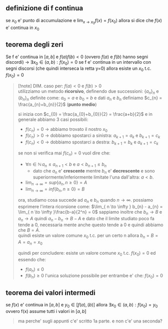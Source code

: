 ## definizione di f continua
se $x_{0}$ e' punto di accumulazione e $\lim_{ x \to x_{0} } f(x) = f(x_{0})$ allora si dice che $f(x) \text{ e' continua in } x_{0}$

## teorema degli zeri
Se f e' continua in $[a,b] \text{ e } f(a)f(b)<0$ (ovvero $f(a)$ e $f(b)$ hanno segni discordi) -> $\exists x_{0} \in (a,b): f(x_{0}) = 0$
se f e' continua in un intervallo con segni discorsi (che quindi interseca la retta y=0) allora esiste un $x_{0}$ t.c. $f(x_{0}) = 0$ 
>[!note] DIM.
> caso per: $f(a) < 0 \text{ e } f(b) > 0$  
> utilizziamo un metodo **ricorsivo**, definendo due successioni: $\{a_{n}\}_{n} \text{ e } \{b_{n}\}_{n}$ definite come: $a_{0} = a \text{ e } b_{0} = b$ e dati $a_{n}$ e $b_{n}$ definiamo $c_{n} = \frac{a_{n}+b_{n}}{2}$ (**punto medio**)
>  
> si inizia con $c_{0} = \frac{a_{0}+b_{0}}{2} = \frac{a+b}{2}$ e in generale abbiamo 3 casi possibili:
> - $f(c_{n}) = 0$ -> abbiamo trovato il nostro $x_{0}$
> - $f(c_{n}) > 0$ -> dobbiamo spostarci a sinistra: $a_{k+1} = a_{k}$ e $b_{k+1} = c_{k}$
> - $f(c_{n}) < 0$ -> dobbiamo spostarci a destra: $b_{k+1} = b_{k}$ e $a_{k+1} = c_{k}$
> 
> se non si verifica mai $f(c_{n}) = 0$ vuol dire che:
> - $\forall n \in \mathbb{N} \, a_{n}\leq a_{n+1} < b \text{ e } a < b_{n+1} \leq b_{n}$
> 	- dato che $a_{n}$ e' **crescente** mentre $b_{n}$ e' **decrescente** e sono superiormente/inferiormente limitate l'una dall'altra: $a<b$.
> - $\lim_{ n \to \infty } = sup\{a_{n}, n\geq 0\} = A$
> - $\lim_{ n \to \infty } = inf\{b_{n}, n\geq 0\} = B$
> 
> ora, studiamo cosa succede ad $a_{n} \text{ e } b_{n}$ quando $n\to \infty$.
> possiamo esprimere l'intera ricorsione come: $\lim_{ n \to \infty } b_{n} - a_{n} = \lim_{ n \to \infty }\frac{b-a}{2^n} = 0$
> sappiamo inoltre che $b_{n} \to B$ e $a_{n} \to A$ quindi $a_{n}-b_{n} \to B - A$ e dato che il limite studiato poco fa tende a 0, necessaria mente anche questo tende a 0 e quindi abbiamo che $B=A$.  
> quindi esiste un valore comune $x_{0} \text{ t.c. per un certo n allora } b_{n} = B = A = a_{n} = x_{0}$
> 
> quindi per concludere: esiste un valore comune $x_{0} \text{ t.c. } f(x_{0}) = 0$ ed essendo che:
> - $f(a_{n}) \leq 0$
> - $f(b_{n}) \geq 0$
> l'unica soluzione possibile per entrambe e' che: $f(x_{0}) = 0$
## teorema dei valori intermedi
se $f(x)$ e' continua in $[a,b]$ e $y_{0} \in [f(a),(b)]$ allora $\exists x_{0} \in (a,b): f(x_{0}) = y_{0}$ 
ovvero f(x) assume tutti i valori in $[a,b]$

> ma perche' sugli appunti c'e' scritto 1a parte. e non c'e' una seconda?